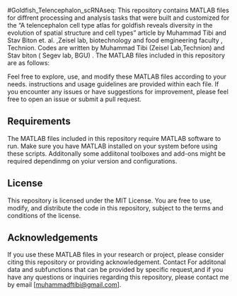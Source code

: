 #Goldfish_Telencephalon_scRNAseq: This repository contains MATLAB files for diffrent processing and analysis tasks that were built and customized for the “A telencephalon cell type atlas for goldfish reveals diversity in the evolution of spatial structure and cell types” article by Muhammad Tibi and Stav Biton  et. al. ,Zeisel lab, biotechnology and food emgineering faculty , Technion. Codes are written by Muhammad Tibi (Zeisel Lab,Technion) and Stav biton ( Segev lab, BGU) . The MATLAB files included in this repository are as follows:

Feel free to explore, use, and modify these MATLAB files according to your needs. instructions and usage guidelines are provided within each file. If you encounter any issues or have suggestions for improvement, please feel free to open an issue or submit a pull request.
## Requirements
The MATLAB files included in this repository require MATLAB software to run. Make sure you have MATLAB installed on your system before using these scripts. Additonally some addiitonal toolboxes and add-ons might be required dependinmg on yoiur version and configurations.
## License
This repository is licensed under the MIT License. You are free to use, modify, and distribute the code in this repository, subject to the terms and conditions of the license.
## Acknowledgements
If you use these MATLAB files in your research or project, please consider citing this repository or providing acknowledgement. Contact For additonal data and subfunctions that can be provided by specific request,and if you have any questions or inquiries regarding this repository, please contact me by email [muhammadftibi@gmail.com].
